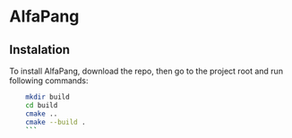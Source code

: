 # AlfaPang


## Instalation
To install AlfaPang, download the repo, then go to the project root and run following commands:

```bash  
    mkdir build  
    cd build  
    cmake ..  
    cmake --build .  
    ```
